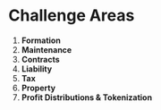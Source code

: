 
# Challenge Areas
1.  **Formation**
2.  **Maintenance**
3.  **Contracts**
4.  **Liability**
5.  **Tax**
6.  **Property**
7.  **Profit Distributions & Tokenization**
